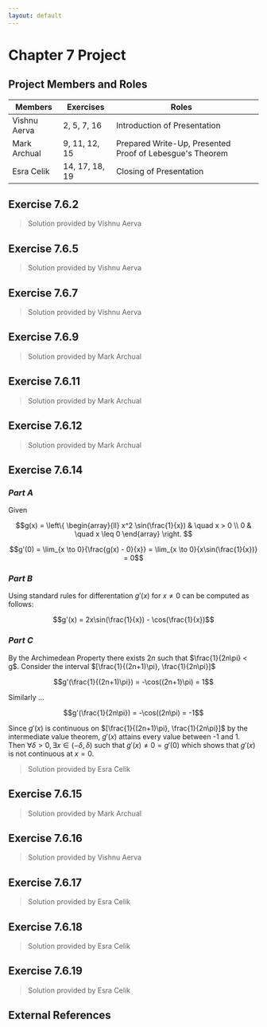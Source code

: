 ```yaml
---
layout: default
---
```


<script src='https://cdnjs.cloudflare.com/ajax/libs/mathjax/2.7.5/MathJax.js?config=TeX-MML-AM_CHTML' async></script>


# Chapter 7 Project

## Project Members and Roles

| Members      	| Exercises      	| Roles                                                   	|   	|
|--------------	|----------------	|---------------------------------------------------------	|---	|
| Vishnu Aerva 	| 2, 5, 7, 16    	| Introduction of Presentation                            	|   	|
| Mark Archual 	| 9, 11, 12, 15  	| Prepared Write-Up, Presented Proof of Lebesgue's Theorem 	|   	|
| Esra Celik   	| 14, 17, 18, 19 	| Closing of Presentation                                 	|   	|

## Exercise 7.6.2

> Solution provided by Vishnu Aerva

## Exercise 7.6.5

> Solution provided by Vishnu Aerva

## Exercise 7.6.7

> Solution provided by Vishnu Aerva

## Exercise 7.6.9

> Solution provided by Mark Archual

## Exercise 7.6.11

> Solution provided by Mark Archual

## Exercise 7.6.12

> Solution provided by Mark Archual

## Exercise 7.6.14

### _Part A_

Given 

$$g(x) = \left\{
        \begin{array}{ll}
            x^2 \sin(\frac{1}{x}) & \quad x > 0 \\
            0 & \quad x \leq 0
        \end{array}
    \right.
$$

$$g'(0) = \lim_{x \to 0}{\frac{g(x) - 0}{x}} = \lim_{x \to 0}{x\sin(\frac{1}{x})} = 0$$    

### _Part B_

Using standard rules for differentation $g'(x)$ for $x \neq 0$ can be computed as follows:

$$g'(x) = 2x\sin(\frac{1}{x}) - \cos(\frac{1}{x})$$

### _Part C_

By the Archimedean Property there exists $2n$ such that $\frac{1}{2n\pi} < g$.  Consider the interval $[\frac{1}{(2n+1)\pi}, \frac{1}{2n\pi}]$

$$g'(\frac{1}{(2n+1)\pi}) = -\cos((2n+1)\pi) = 1$$

Similarly $\ldots$

$$g'(\frac{1}{2n\pi}) = -\cos((2n\pi) = -1$$

Since $g'(x)$ is continuous on $[\frac{1}{(2n+1)\pi}, \frac{1}{2n\pi}]$ by the intermediate value theorem, $g'(x)$ attains every value between -1 and 1.  Then $\forall \delta > 0, \exists x \in (-\delta, \delta)$ such that $g'(x) \neq 0 = g'(0)$ which shows that $g'(x)$ is not continuous at $x=0$.

> Solution provided by Esra Celik

## Exercise 7.6.15

> Solution provided by Mark Archual

## Exercise 7.6.16

> Solution provided by Vishnu Aerva

## Exercise 7.6.17

> Solution provided by Esra Celik

## Exercise 7.6.18

> Solution provided by Esra Celik

## Exercise 7.6.19

> Solution provided by Esra Celik





## External References
